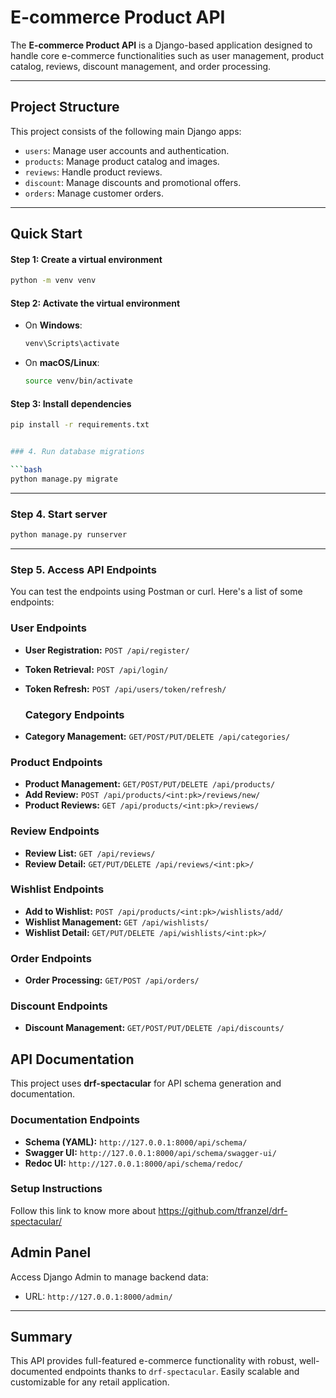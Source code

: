 # E-commerce Product API

The **E-commerce Product API** is a Django-based application designed to handle core e-commerce functionalities such as user management, product catalog, reviews, discount management, and order processing.

---

## Project Structure

This project consists of the following main Django apps:

- `users`: Manage user accounts and authentication.
- `products`: Manage product catalog and images.
- `reviews`: Handle product reviews.
- `discount`: Manage discounts and promotional offers.
- `orders`: Manage customer orders.

---
## Quick Start

#### Step 1: Create a virtual environment

```bash
python -m venv venv
```

#### Step 2: Activate the virtual environment

- On **Windows**:
  ```bash
  venv\Scripts\activate
  ```

- On **macOS/Linux**:
  ```bash
  source venv/bin/activate
  ```

#### Step 3: Install dependencies

```bash
pip install -r requirements.txt


### 4. Run database migrations

```bash
python manage.py migrate
```

---

### Step 4. Start server

```bash
python manage.py runserver
```

---

### Step 5. Access API Endpoints

You can test the endpoints using Postman or curl. Here's a list of some endpoints:
### User Endpoints

   - **User Registration:** `POST /api/register/`
   - **Token Retrieval:** `POST /api/login/`
   - **Token Refresh:** `POST /api/users/token/refresh/`

     ### Category Endpoints

   - **Category Management:** `GET/POST/PUT/DELETE /api/categories/`

   ### Product Endpoints

   - **Product Management:** `GET/POST/PUT/DELETE /api/products/`
   - **Add Review:** `POST /api/products/<int:pk>/reviews/new/`
   - **Product Reviews:** `GET /api/products/<int:pk>/reviews/`

   ### Review Endpoints

   - **Review List:** `GET /api/reviews/`
   - **Review Detail:** `GET/PUT/DELETE /api/reviews/<int:pk>/`

   ### Wishlist Endpoints

   - **Add to Wishlist:** `POST /api/products/<int:pk>/wishlists/add/`
   - **Wishlist Management:** `GET /api/wishlists/`
   - **Wishlist Detail:** `GET/PUT/DELETE /api/wishlists/<int:pk>/`

   ### Order Endpoints

   - **Order Processing:** `GET/POST /api/orders/`

   ### Discount Endpoints

   - **Discount Management:** `GET/POST/PUT/DELETE /api/discounts/`

 

## API Documentation

This project uses **drf-spectacular** for API schema generation and documentation.

### Documentation Endpoints

- **Schema (YAML):** `http://127.0.0.1:8000/api/schema/`
- **Swagger UI:** `http://127.0.0.1:8000/api/schema/swagger-ui/`
- **Redoc UI:** `http://127.0.0.1:8000/api/schema/redoc/`

### Setup Instructions

Follow this link to know more about 
https://github.com/tfranzel/drf-spectacular/

## Admin Panel

Access Django Admin to manage backend data:

- URL: `http://127.0.0.1:8000/admin/`

---

## Summary

This API provides full-featured e-commerce functionality with robust, well-documented endpoints thanks to `drf-spectacular`. Easily scalable and customizable for any retail application.